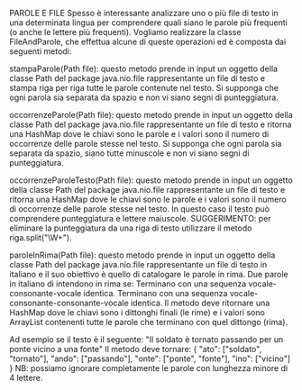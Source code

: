 PAROLE E FILE
Spesso è interessante analizzare uno o più file di testo in una determinata lingua per comprendere quali siano le parole più frequenti (o anche le lettere più frequenti). Vogliamo realizzare la classe FileAndParole, che effettua alcune di queste operazioni ed è composta dai
seguenti metodi:

stampaParole(Path file): questo metodo prende in input un oggetto della classe Path del
package java.nio.file rappresentante un file di testo e stampa riga per riga tutte le parole
contenute nel testo. Si supponga che ogni parola sia separata da spazio e non vi siano segni di punteggiatura.

occorrenzeParole(Path file): questo metodo prende in input un oggetto della classe Path
del package java.nio.file rappresentante un file di testo e ritorna una HashMap dove le
chiavi sono le parole e i valori sono il numero di occorrenze delle parole stesse nel testo.
Si supponga che ogni parola sia separata da spazio, siano tutte minuscole e non vi siano
segni di punteggiatura.

occorrenzeParoleTesto(Path file): questo metodo prende in input un oggetto della classe
Path del package java.nio.file rappresentante un file di testo e ritorna una HashMap dove
le chiavi sono le parole e i valori sono il numero di occorrenze delle parole stesse nel testo. In questo caso il testo può comprendere punteggiatura e lettere maiuscole. SUGGERIMENTO: per eliminare la punteggiatura da una riga di testo utilizzare il metodo
riga.split("\W+").

paroleInRima(Path file): questo metodo prende in input un oggetto della classe Path del
package java.nio.file rappresentante un file di testo in italiano e il suo obiettivo è quello
di catalogare le parole in rima. Due parole in italiano di intendono in rima se:
Terminano con una sequenza vocale-consonante-vocale identica.
Terminano con una sequenza vocale-consonante-consonante-vocale identica.
Il metodo deve ritornare una HashMap dove le chiavi sono i dittonghi finali (le rime) e i
valori sono ArrayList contenenti tutte le parole che terminano con quel dittongo (rima).

Ad esempio se il testo è il seguente:
"Il soldato è tornato passando per un ponte vicino a una fonte"
Il metodo deve tornare:
{
"ato": ["soldato", "tornato"],
"ando": ["passando"],
"onte": ["ponte", "fonte"],
"ino": ["vicino"]
}
NB: possiamo ignorare completamente le parole con lunghezza minore di 4 lettere.